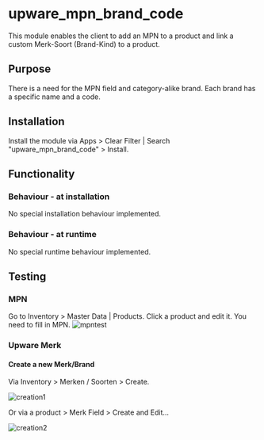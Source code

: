# upware_mpn_brand_code
This module enables the client to add an MPN to a product and link a custom Merk-Soort (Brand-Kind) to a product.
## Purpose
There is a need for the MPN field and category-alike brand. Each brand has a specific name and a code.
## Installation
Install the module via Apps > Clear Filter | Search "upware_mpn_brand_code" > Install.
## Functionality
### Behaviour - at installation
No special installation behaviour implemented.
### Behaviour - at runtime
No special runtime behaviour implemented.
## Testing
### MPN
Go to Inventory > Master Data | Products. Click a product and edit it. You need to fill in MPN.
![mpntest](https://i.gyazo.com/4a0ab96d759971b4888591bf0d51d29e.gif)
### Upware Merk
#### Create a new Merk/Brand
Via Inventory > Merken / Soorten > Create.

![creation1](https://i.gyazo.com/0c5c63f8df3a170ebf486dfea2023a78.gif)

Or via a product > Merk Field > Create and Edit...

![creation2](https://i.gyazo.com/25bc54b224c0614adcbc557229d27533.gif)
